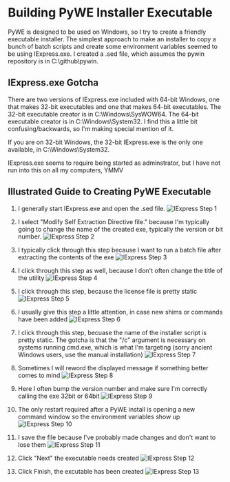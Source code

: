Building PyWE Installer Executable
======================================

PyWE is designed to be used on Windows, so I try to create a friendly executable installer.  The simplest approach to make an installer to copy a bunch of batch scripts and create some environment variables seemed to be using IExpress.exe.  I created a .sed file, which assumes the pywin repository is in C:\github\pywin. 

IExpress.exe Gotcha
----------------

There are two versions of IExpress.exe included with 64-bit Windows, one that makes 32-bit executables and one that makes 64-bit executables.  The 32-bit executable creator is in C:\Windows\SysWOW64.  The 64-bit executable creator is in C:\Windows\System32.  I find this a little bit confusing/backwards, so I'm making special mention of it.

If you are on 32-bit Windows, the 32-bit IExpress.exe is the only one available, in C:\Windows\System32.

IExpress.exe seems to require being started as adminstrator, but I have not run into this on all my computers, YMMV

Illustrated Guide to Creating PyWE Executable
-------------------------------------------------

1. I generally start IExpress.exe and open the .sed file. 
![IExpress Step 1](https://raw.githubusercontent.com/monknomo/pywin/master/instructional-media/1iexpress.PNG)

2. I select "Modify Self Extraction Directive file." because I'm typically going to change the name of the created exe, typically the version or bit number.
![IExpress Step 2](https://raw.githubusercontent.com/monknomo/pywin/master/instructional-media/2iexpress.PNG)

3. I typically click through this step because I want to run a batch file after extracting the contents of the exe
![IExpress Step 3](https://raw.githubusercontent.com/monknomo/pywin/master/instructional-media/3iexpress.PNG)

4. I click through this step as well, because I don't often change the title of the utility
![IExpress Step 4](https://raw.githubusercontent.com/monknomo/pywin/master/instructional-media/4iexpress.PNG)

5. I click through this step, because the license file is pretty static
![IExpress Step 5](https://raw.githubusercontent.com/monknomo/pywin/master/instructional-media/5iexpress.PNG)

6. I usually give this step a little attention, in case new shims or commands have been added
![IExpress Step 6](https://raw.githubusercontent.com/monknomo/pywin/master/instructional-media/6iexpress.PNG)

7. I click through this step, becuase the name of the installer script is pretty static.  The gotcha is that the "/c" argument is necessary on systems running cmd.exe, which is what I'm targeting (sorry ancient Windows users, use the manual installation)
![IExpress Step 7](https://raw.githubusercontent.com/monknomo/pywin/master/instructional-media/7iexpress.PNG)

8. Sometimes I will reword the displayed message if something better comes to mind
![IExpress Step 8](https://raw.githubusercontent.com/monknomo/pywin/master/instructional-media/8iexpress.PNG)

9. Here I often bump the version number and make sure I'm correctly calling the exe 32bit or 64bit
![IExpress Step 9](https://raw.githubusercontent.com/monknomo/pywin/master/instructional-media/9iexpress.PNG)

10. The only restart required after a PyWE install is opening a new command window so the environment variables show up
![IExpress Step 10](https://raw.githubusercontent.com/monknomo/pywin/master/instructional-media/10iexpress.PNG)

11. I save the file because I've probably made changes and don't want to lose them
![IExpress Step 11](https://raw.githubusercontent.com/monknomo/pywin/master/instructional-media/11iexpress.PNG)

12. Click "Next" the executable needs created
![IExpress Step 12](https://raw.githubusercontent.com/monknomo/pywin/master/instructional-media/12iexpress.PNG)

13. Click Finish, the excutable has been created
![IExpress Step 13](https://raw.githubusercontent.com/monknomo/pywin/master/instructional-media/13iexpress.PNG)